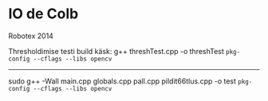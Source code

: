IO de Colb
========

Robotex 2014

Thresholdimise testi build käsk:
g++ threshTest.cpp  -o threshTest `pkg-config --cflags --libs opencv`

--------------------

sudo g++ -Wall main.cpp globals.cpp pall.cpp pildit66tlus.cpp -o test `pkg-config --cflags --libs opencv`
